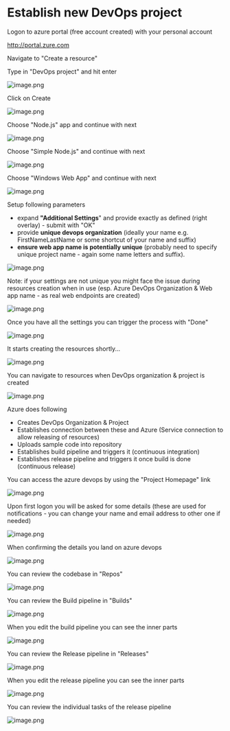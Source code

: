 # Establish new DevOps project

Logon to azure portal (free account created) with your personal account

http://portal.zure.com

Navigate to "Create a resource"

Type in "DevOps project" and hit enter

![image.png](/.attachments/image-b5e749d7-0f1a-4413-aaba-32aebd54d90f.png)

Click on Create

![image.png](/.attachments/image-f8916bf2-9cff-4e35-802b-b592718bf891.png)

Choose "Node.js" app and continue with next

![image.png](/.attachments/image-a1ad625d-8bcb-4628-b4b5-8f5990c14f29.png)

Choose "Simple Node.js" and continue with next

![image.png](/.attachments/image-6b9066ef-f894-4c63-bafd-9cc9c056f893.png)

Choose "Windows Web App" and continue with next

![image.png](/.attachments/image-09a36eff-b434-45db-a294-81a839976bae.png)

Setup following parameters 
- expand **"Additional Settings**" and provide exactly as defined (right overlay) - submit with "OK"
- provide **unique devops organization** (ideally your name e.g. FirstNameLastName or some shortcut of your name and suffix)
- **ensure web app name is potentially unique** (probably need to specify unique project name - again some name letters and suffix).

![image.png](/.attachments/image-52822207-fd08-4401-9d54-b531ff7970f4.png)

Note: if your settings are not unique you might face the issue during resources creation when in use (esp. Azure DevOps Organization & Web app name - as real web endpoints are created)

![image.png](/.attachments/image-aa43c049-a0bd-49e8-9e2f-778999351c96.png)

Once you have all the settings you can trigger the process with "Done"

![image.png](/.attachments/image-ae0e6ea7-ad9e-4aa9-a106-edce64c38f4a.png)

It starts creating the resources shortly...

![image.png](/.attachments/image-cb49875a-2590-4667-a44c-eb88520d4822.png)

You can navigate to resources when DevOps organization & project is created

![image.png](/.attachments/image-141cfed4-530a-462e-8bdc-653fd2e8b9de.png)

Azure does following
- Creates DevOps Organization & Project
- Establishes connection between these and Azure (Service connection to allow releasing of resources) 
- Uploads sample code into repository
- Establishes build pipeline and triggers it (continuous integration)
- Establishes release pipeline and triggers it once build is done (continuous release)

You can access the azure devops by using the "Project Homepage" link

![image.png](/.attachments/image-93602f37-aca3-4ae4-8cf2-dad552dbeac6.png)

Upon first logon you will be asked for some details (these are used for notifications - you can change your name and email address to other one if needed)

![image.png](/.attachments/image-699d60df-12e0-42d3-ab67-8a8814c69e45.png)

When confirming the details you land on azure devops

![image.png](/.attachments/image-c4d01b39-ba84-49aa-a4f7-5b70a3e3b512.png)

You can review the codebase in "Repos"

![image.png](/.attachments/image-23c310a5-d131-4ab5-827a-8b4fb292cbe4.png)

You can review the Build pipeline in "Builds"

![image.png](/.attachments/image-85825206-9cfb-4305-ad1c-3cafdc40d54d.png)

When you edit the build pipeline you can see the inner parts

![image.png](/.attachments/image-94f4e0af-5a96-4000-95d6-5e4c6d1ceea3.png)

You can review the Release pipeline in "Releases"

![image.png](/.`a`ttachments/image-6cbd9004-804c-4e5b-bdbc-50501fcec2e6.png)

When you edit the release pipeline you can see the inner parts

![image.png](/.attachments/image-1d083b6b-ed81-47b8-93d5-96f580f8581d.png)

You can review the individual tasks of the release pipeline

![image.png](/.attachments/image-f13df350-b6df-4532-9dac-a3da11e917a5.png)






